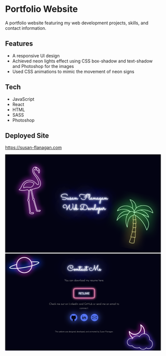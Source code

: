 # Portfolio Website

A portfolio website featuring my web development projects, skills, and contact information.

## Features
* A responsive UI design
* Achieved neon lights effect using CSS box-shadow and text-shadow and Photoshop for the images
* Used CSS animations to mimic the movement of neon signs

## Tech
* JavaScript
* React
* HTML
* SASS
* Photoshop

## Deployed Site

https://susan-flanagan.com

<img src="https://github.com/SCFlanagan/Personal-Website/raw/master/src/images/personal-website.png" width="600" />

<img src="https://github.com/SCFlanagan/Personal-Website/raw/master/src/images/contact-page.png" width="600" />
